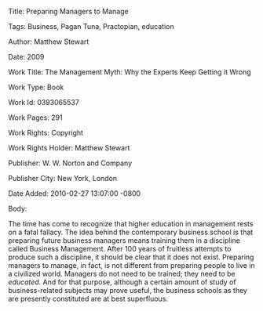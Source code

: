 Title:  Preparing Managers to Manage

Tags:   Business, Pagan Tuna, Practopian, education

Author: Matthew Stewart

Date:   2009

Work Title: The Management Myth: Why the Experts Keep Getting it Wrong

Work Type: Book

Work Id: 0393065537

Work Pages: 291

Work Rights: Copyright

Work Rights Holder: Matthew Stewart

Publisher: W. W. Norton and Company

Publisher City: New York, London

Date Added: 2010-02-27 13:07:00 -0800

Body: 

The time has come to recognize that higher education in management rests on a fatal fallacy. The idea behind the contemporary business school is that preparing future business managers means training them in a discipline called Business Management. After 100 years of fruitless attempts to produce such a discipline, it should be clear that it does not exist. Preparing managers to manage, in fact, is not different from preparing people to live in a civilized world. Managers do not need to be trained; they need to be <em>educated.</em> And for that purpose, although a certain amount of study of business-related subjects may prove useful, the business schools as they are presently constituted are at best superfluous.


